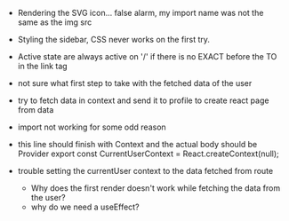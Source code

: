 - Rendering the SVG icon... false alarm, my import name was not the same as the img src

- Styling the sidebar, CSS never works on the first try.
- Active state are always active on '/' if there is no EXACT before the TO in the link tag

- not sure what first step to take with the fetched data of the user
- try to fetch data in context and send it to profile to create react page from data
- import not working for some odd reason
- this line should finish with Context and the actual body should be Provider
    export const CurrentUserContext = React.createContext(null);

- trouble setting the currentUser context to the data fetched from route
  - Why does the first render doesn't work while fetching the data from the user?
  - why do we need a useEffect?